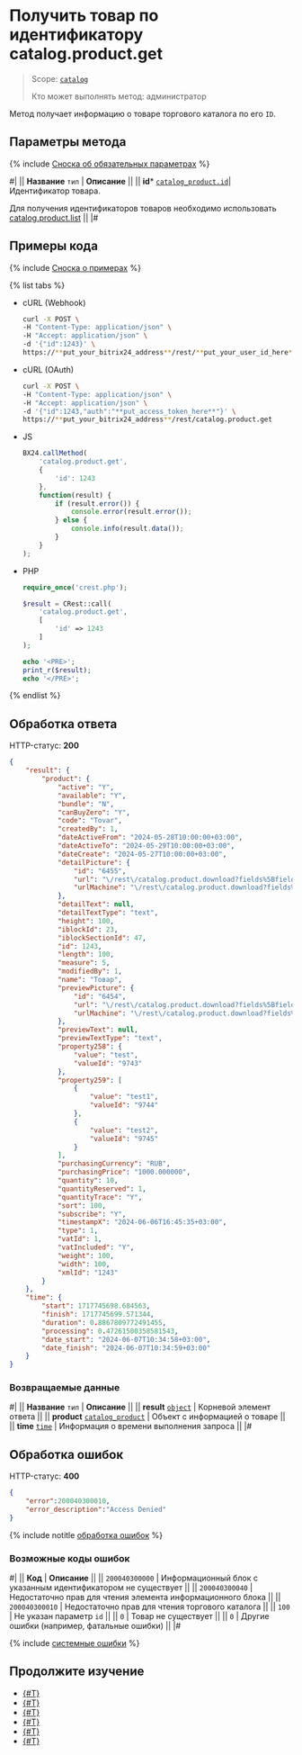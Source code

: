 # Получить товар по идентификатору catalog.product.get

> Scope: [`catalog`](../../scopes/permissions.md)
>
> Кто может выполнять метод: администратор

Метод получает информацию о товаре торгового каталога по его `ID`.

## Параметры метода

{% include [Сноска об обязательных параметрах](../../../_includes/required.md) %}

#|
|| **Название**
`тип` | **Описание** ||
|| **id*** 
[`catalog_product.id`](../data-types.md#catalog_product)| Идентификатор товара.

Для получения идентификаторов товаров необходимо использовать [catalog.product.list](./catalog-product-list.md)
 ||
|#

## Примеры кода

{% include [Сноска о примерах](../../../_includes/examples.md) %}

{% list tabs %}

- cURL (Webhook)

    ```bash
    curl -X POST \
    -H "Content-Type: application/json" \
    -H "Accept: application/json" \
    -d '{"id":1243}' \
    https://**put_your_bitrix24_address**/rest/**put_your_user_id_here**/**put_your_webhook_here**/catalog.product.get
    ```

- cURL (OAuth)

    ```bash
    curl -X POST \
    -H "Content-Type: application/json" \
    -H "Accept: application/json" \
    -d '{"id":1243,"auth":"**put_access_token_here**"}' \
    https://**put_your_bitrix24_address**/rest/catalog.product.get
    ```

- JS

    ```js
    BX24.callMethod(
        'catalog.product.get',
        {
            'id': 1243
        },
        function(result) {
            if (result.error()) {
                console.error(result.error());
            } else {
                console.info(result.data());
            }
        }
    );
    ```

- PHP

    ```php
    require_once('crest.php');

    $result = CRest::call(
        'catalog.product.get',
        [
            'id' => 1243
        ]
    );

    echo '<PRE>';
    print_r($result);
    echo '</PRE>';
    ```

{% endlist %}

## Обработка ответа

HTTP-статус: **200**

```json
{
    "result": {
        "product": {
            "active": "Y",
            "available": "Y",
            "bundle": "N",
            "canBuyZero": "Y",
            "code": "Tovar",
            "createdBy": 1,
            "dateActiveFrom": "2024-05-28T10:00:00+03:00",
            "dateActiveTo": "2024-05-29T10:00:00+03:00",
            "dateCreate": "2024-05-27T10:00:00+03:00",
            "detailPicture": {
                "id": "6455",
                "url": "\/rest\/catalog.product.download?fields%5BfieldName%5D=detailPicture\u0026fields%5BfileId%5D=6455\u0026fields%5BproductId%5D=1243",
                "urlMachine": "\/rest\/catalog.product.download?fields%5BfieldName%5D=detailPicture\u0026fields%5BfileId%5D=6455\u0026fields%5BproductId%5D=1243"
            },
            "detailText": null,
            "detailTextType": "text",
            "height": 100,
            "iblockId": 23,
            "iblockSectionId": 47,
            "id": 1243,
            "length": 100,
            "measure": 5,
            "modifiedBy": 1,
            "name": "Товар",
            "previewPicture": {
                "id": "6454",
                "url": "\/rest\/catalog.product.download?fields%5BfieldName%5D=previewPicture\u0026fields%5BfileId%5D=6454\u0026fields%5BproductId%5D=1243",
                "urlMachine": "\/rest\/catalog.product.download?fields%5BfieldName%5D=previewPicture\u0026fields%5BfileId%5D=6454\u0026fields%5BproductId%5D=1243"
            },
            "previewText": null,
            "previewTextType": "text",
            "property258": {
                "value": "test",
                "valueId": "9743"
            },
            "property259": [
                {
                    "value": "test1",
                    "valueId": "9744"
                },
                {
                    "value": "test2",
                    "valueId": "9745"
                }
            ],
            "purchasingCurrency": "RUB",
            "purchasingPrice": "1000.000000",
            "quantity": 10,
            "quantityReserved": 1,
            "quantityTrace": "Y",
            "sort": 100,
            "subscribe": "Y",
            "timestampX": "2024-06-06T16:45:35+03:00",
            "type": 1,
            "vatId": 1,
            "vatIncluded": "Y",
            "weight": 100,
            "width": 100,
            "xmlId": "1243"
        }
    },
    "time": {
        "start": 1717745698.684563,
        "finish": 1717745699.571344,
        "duration": 0.8867809772491455,
        "processing": 0.47261500358581543,
        "date_start": "2024-06-07T10:34:58+03:00",
        "date_finish": "2024-06-07T10:34:59+03:00"
    }
}
```

### Возвращаемые данные

#|
|| **Название**
`тип` | **Описание** ||
|| **result**
[`object`](../../data-types.md) | Корневой элемент ответа ||
|| **product**
[`catalog_product`](../data-types.md#catalog_product) | Объект с информацией о товаре ||
|| **time**
[`time`](../../data-types.md) | Информация о времени выполнения запроса ||
|#

## Обработка ошибок

HTTP-статус: **400**

```json
{
    "error":200040300010,
    "error_description":"Access Denied"
}
```

{% include notitle [обработка ошибок](../../../_includes/error-info.md) %}

### Возможные коды ошибок

#|
|| **Код** | **Описание** ||
|| `200040300000` | Информационный блок с указанным идентификатором не существует ||
|| `200040300040` | Недостаточно прав для чтения элемента информационного блока ||
|| `200040300010` | Недостаточно прав для чтения торгового каталога ||
|| `100` | Не указан параметр `id` ||
|| `0` | Товар не существует ||
|| `0` | Другие ошибки (например, фатальные ошибки) ||
|#

{% include [системные ошибки](../../../_includes/system-errors.md) %}

## Продолжите изучение 

- [{#T}](./catalog-product-add.md)
- [{#T}](./catalog-product-update.md)
- [{#T}](./catalog-product-list.md)
- [{#T}](./catalog-product-download.md)
- [{#T}](./catalog-product-delete.md)
- [{#T}](./catalog-product-get-fields-by-filter.md)